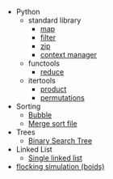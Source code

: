 * Python
  * standard library
    * [map](python/std/map.py)
    * [filter](python/std/map.py)
    * [zip](python/std/zip.py)
    * [context manager](python/std/context_manager.py)
  * functools
    * [reduce](python/functools/reduce.py)
  * itertools
    * [product](python/itertools/cartesian_product.py)
    * [permutations](python/itertools/permutation.py)
* Sorting
  * [Bubble](sorting/buble.py)
  * [Merge sort file](sorting/mergesort_file.py)
* Trees
  * [Binary Search Tree](trees/binary/search.py)
* Linked List
  * [Single linked list](LinkedList/SinglyLinkedList/singly_linked_list.py)
* [flocking simulation (boids)](boids)
